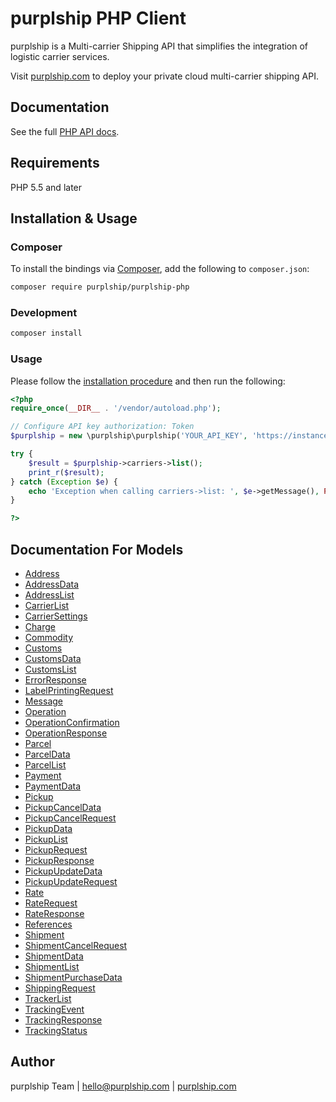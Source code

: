 # purplship PHP Client

purplship is a Multi-carrier Shipping API that simplifies the integration of logistic carrier services.

Visit [purplship.com](https://purplship.com) to deploy your private cloud multi-carrier shipping API.

## Documentation

See the full [PHP API docs](https://docs.purplship.com).

## Requirements

PHP 5.5 and later

## Installation & Usage

### Composer

To install the bindings via [Composer](http://getcomposer.org/), add the following to `composer.json`:

```bash
composer require purplship/purplship-php
```

### Development

```bash
composer install
```

### Usage

Please follow the [installation procedure](#installation--usage) and then run the following:

```php
<?php
require_once(__DIR__ . '/vendor/autoload.php');

// Configure API key authorization: Token
$purplship = new \purplship\purplship('YOUR_API_KEY', 'https://instance.purplship.api/v1');

try {
    $result = $purplship->carriers->list();
    print_r($result);
} catch (Exception $e) {
    echo 'Exception when calling carriers->list: ', $e->getMessage(), PHP_EOL;
}

?>
```

## Documentation For Models

- [Address](docs/Model/Address.md)
- [AddressData](docs/Model/AddressData.md)
- [AddressList](docs/Model/AddressList.md)
- [CarrierList](docs/Model/CarrierList.md)
- [CarrierSettings](docs/Model/CarrierSettings.md)
- [Charge](docs/Model/Charge.md)
- [Commodity](docs/Model/Commodity.md)
- [Customs](docs/Model/Customs.md)
- [CustomsData](docs/Model/CustomsData.md)
- [CustomsList](docs/Model/CustomsList.md)
- [ErrorResponse](docs/Model/ErrorResponse.md)
- [LabelPrintingRequest](docs/Model/LabelPrintingRequest.md)
- [Message](docs/Model/Message.md)
- [Operation](docs/Model/Operation.md)
- [OperationConfirmation](docs/Model/OperationConfirmation.md)
- [OperationResponse](docs/Model/OperationResponse.md)
- [Parcel](docs/Model/Parcel.md)
- [ParcelData](docs/Model/ParcelData.md)
- [ParcelList](docs/Model/ParcelList.md)
- [Payment](docs/Model/Payment.md)
- [PaymentData](docs/Model/PaymentData.md)
- [Pickup](docs/Model/Pickup.md)
- [PickupCancelData](docs/Model/PickupCancelData.md)
- [PickupCancelRequest](docs/Model/PickupCancelRequest.md)
- [PickupData](docs/Model/PickupData.md)
- [PickupList](docs/Model/PickupList.md)
- [PickupRequest](docs/Model/PickupRequest.md)
- [PickupResponse](docs/Model/PickupResponse.md)
- [PickupUpdateData](docs/Model/PickupUpdateData.md)
- [PickupUpdateRequest](docs/Model/PickupUpdateRequest.md)
- [Rate](docs/Model/Rate.md)
- [RateRequest](docs/Model/RateRequest.md)
- [RateResponse](docs/Model/RateResponse.md)
- [References](docs/Model/References.md)
- [Shipment](docs/Model/Shipment.md)
- [ShipmentCancelRequest](docs/Model/ShipmentCancelRequest.md)
- [ShipmentData](docs/Model/ShipmentData.md)
- [ShipmentList](docs/Model/ShipmentList.md)
- [ShipmentPurchaseData](docs/Model/ShipmentPurchaseData.md)
- [ShippingRequest](docs/Model/ShippingRequest.md)
- [TrackerList](docs/Model/TrackerList.md)
- [TrackingEvent](docs/Model/TrackingEvent.md)
- [TrackingResponse](docs/Model/TrackingResponse.md)
- [TrackingStatus](docs/Model/TrackingStatus.md)

## Author

purplship Team | hello@purplship.com | [purplship.com](https://purplship.com)
